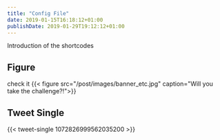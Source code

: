 ```yaml
---
title: "Config File"
date: 2019-01-15T16:18:12+01:00
publishDate: 2019-01-29T19:12:12+01:00
---
```


Introduction of the shortcodes

<!--more-->

## Figure
check it
{{< figure src="/post/images/banner_etc.jpg" caption="Will you take the challenge?!">}}


## Tweet Single
{{< tweet-single 1072826999562035200 >}}

